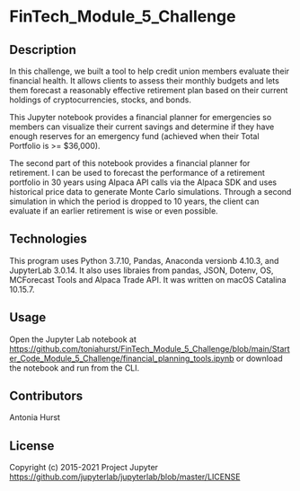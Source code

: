 # FinTech_Module_5_Challenge

## Description

In this challenge, we built a tool to help credit union members evaluate their financial health. It allows clients to assess their monthly budgets and lets them forecast a reasonably effective retirement plan based on their current holdings of cryptocurrencies, stocks, and bonds. 

This Jupyter notebook provides a financial planner for emergencies so members can visualize their current savings and determine if they have enough reserves for an emergency fund (achieved when their Total Portfolio is >= $36,000).

The second part of this notebook provides a financial planner for retirement. I can be used to forecast the performance of a retirement portfolio in 30 years using Alpaca API calls via the Alpaca SDK and uses historical price data to generate Monte Carlo simulations. Through a second simulation in which the period is dropped to 10 years, the client can evaluate if an earlier retirement is wise or even possible.

## Technologies
This program uses Python 3.7.10, Pandas, Anaconda versionb 4.10.3, and JupyterLab 3.0.14. It also uses libraies from pandas, JSON, Dotenv, OS, MCForecast Tools and Alpaca Trade API. It was written on macOS Catalina 10.15.7.

## Usage
Open the Jupyter Lab notebook at https://github.com/toniahurst/FinTech_Module_5_Challenge/blob/main/Starter_Code_Module_5_Challenge/financial_planning_tools.ipynb or download the notebook and run from the CLI.

## Contributors
Antonia Hurst

## License
Copyright (c) 2015-2021 Project Jupyter https://github.com/jupyterlab/jupyterlab/blob/master/LICENSE
